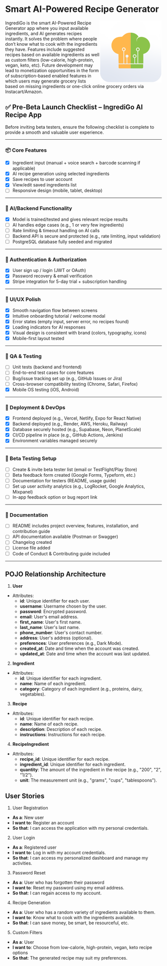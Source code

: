 # Smart AI-Powered Recipe Generator

<img src="https://raw.githubusercontent.com/zCriminalArtist/RecipeGenerator/main/frontend/mobile/assets/images/icon.png" width="200" height="200" align="right">

IngrediGo is the smart AI-Powered Recipe Generator app where you input available ingredients, and AI generates recipes instantly. It solves the problem where people don’t know what to cook with the ingredients they have. Features include suggested recipes based on available ingredients as well as custom filters (low-calorie, high-protein, vegan, keto, etc). Future development may lead to monetization opportunities in the form of subscription-based enabled features in which users may generate grocery lists based on missing ingredients or one-click online grocery orders via Instacart/Amazon.

## ✅ Pre-Beta Launch Checklist – IngrediGo AI Recipe App

Before inviting beta testers, ensure the following checklist is complete to provide a smooth and valuable user experience.

---

### 📦 Core Features

- [x] Ingredient input (manual + voice search + barcode scanning if applicable)
- [x] AI recipe generation using selected ingredients
- [x] Save recipes to user account
- [x] View/edit saved ingredients list
- [ ] Responsive design (mobile, tablet, desktop)

---

### 🧪 AI/Backend Functionality

- [x] Model is trained/tested and gives relevant recipe results
- [ ] AI handles edge cases (e.g., 1 or very few ingredients)
- [ ] Rate limiting & timeout handling on AI calls
- [ ] Backend API is secure and protected (e.g., rate limiting, input validation)
- [ ] PostgreSQL database fully seeded and migrated

---

### 🔐 Authentication & Authorization

- [x] User sign up / login (JWT or OAuth)
- [x] Password recovery & email verification
- [x] Stripe integration for 5-day trial + subscription handling

---

### 🧼 UI/UX Polish

- [x] Smooth navigation flow between screens
- [x] Intuitive onboarding tutorial / welcome modal
- [x] Error states (empty input, server error, no recipes found)
- [x] Loading indicators for AI responses
- [x] Visual design is consistent with brand (colors, typography, icons)
- [x] Mobile-first layout tested

---

### 🧪 QA & Testing

- [ ] Unit tests (backend and frontend)
- [ ] End-to-end test cases for core features
- [ ] Bug/issue tracking set up (e.g., GitHub Issues or Jira)
- [ ] Cross-browser compatibility testing (Chrome, Safari, Firefox)
- [x] Mobile OS testing (iOS, Android)

---

### 🚀 Deployment & DevOps

- [x] Frontend deployed (e.g., Vercel, Netlify, Expo for React Native)
- [x] Backend deployed (e.g., Render, AWS, Heroku, Railway)
- [x] Database securely hosted (e.g., Supabase, Neon, PlanetScale)
- [x] CI/CD pipeline in place (e.g., GitHub Actions, Jenkins)
- [x] Environment variables managed securely

---

### 📣 Beta Testing Setup

- [ ] Create & invite beta tester list (email or TestFlight/Play Store)
- [ ] Beta feedback form created (Google Forms, Typeform, etc.)
- [ ] Documentation for testers (README, usage guide)
- [ ] Set up user activity analytics (e.g., LogRocket, Google Analytics, Mixpanel)
- [ ] In-app feedback option or bug report link

---

### 📄 Documentation

- [ ] README includes project overview, features, installation, and contribution guide
- [ ] API documentation available (Postman or Swagger)
- [ ] Changelog created
- [ ] License file added
- [ ] Code of Conduct & Contributing guide included

---


## POJO Relationship Architecture
1. **User**
- Attributes:
  - **id**: Unique identifier for each user.
  - **username**: Username chosen by the user.
  - **password**: Encrypted password.
  - **email**: User's email address.
  - **first_name**: User's first name.
  - **last_name**: User's last name.
  - **phone_number**: User's contact number.
  - **address**: User's address (optional).
  - **preferences**: User preferences (e.g., Dark Mode).
  - **created_at**: Date and time when the account was created.
  - **updated_at**: Date and time when the account was last updated.
2. **Ingredient**
- Attributes:
  - **id**: Unique identifier for each ingredient.
  - **name**: Name of each ingredient.
  - **category**: Category of each ingredient (e.g., proteins, dairy, vegetables).
3. **Recipe**
- Attributes:
  - **id**: Unique identifier for each recipe.
  - **name**: Name of each recipe.
  - **description**: Description of each recipe.
  - **instructions**: Instructions for each recipe.
4. **RecipeIngredient**
- Attributes:
  - **recipe_id**: Unique identifier for each recipe.
  - **ingredient_id**: Unique identifier for each ingredient.
  - **quantity**: The amount of the ingredient in the recipe (e.g., "200", "2", "1/2").
  - **unit**: The measurement unit (e.g., "grams", "cups", "tablespoons").


## User Stories
1. User Registration
- **As a**: New user
- **I want to**: Register an account
- **So that**: I can access the application with my personal credentials.
2. User Login
- **As a**: Registered user
- **I want to**: Log in with my account credentials.
- **So that**: I can access my personalized dashboard and manage my activities.
3. Password Reset
- **As a**: User who has forgotten their password
- **I want to**: Reset my password using my email address.
- **So that**: I can regain access to my account.
4. Recipe Generation
- **As a**: User who has a random variety of ingredients available to them.
- **I want to**: Know what to cook with the ingredients available.
- **So that**: I can save money, be smart, be resourceful, etc.
5. Custom Filters
- **As a**: User 
- **I want to**: Choose from low-calorie, high-protein, vegan, keto recipe options
- **So that**: The generated recipe may suit my preferences.

